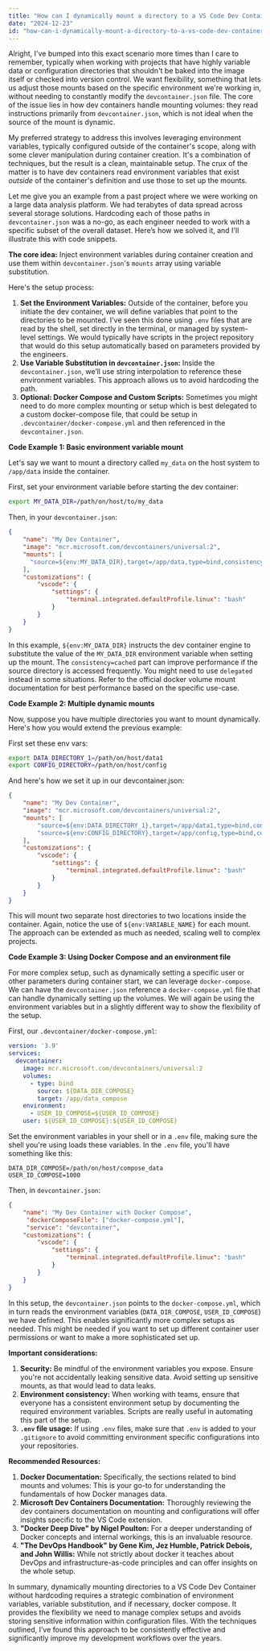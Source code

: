 ```yaml
---
title: "How can I dynamically mount a directory to a VS Code Dev Container without hardcoding it in devcontainer.json?"
date: "2024-12-23"
id: "how-can-i-dynamically-mount-a-directory-to-a-vs-code-dev-container-without-hardcoding-it-in-devcontainerjson"
---
```


Alright,  I've bumped into this exact scenario more times than I care to remember, typically when working with projects that have highly variable data or configuration directories that shouldn't be baked into the image itself or checked into version control. We want flexibility, something that lets us adjust those mounts based on the specific environment we're working in, without needing to constantly modify the `devcontainer.json` file. The core of the issue lies in how dev containers handle mounting volumes: they read instructions primarily from `devcontainer.json`, which is not ideal when the source of the mount is dynamic.

My preferred strategy to address this involves leveraging environment variables, typically configured outside of the container's scope, along with some clever manipulation during container creation. It's a combination of techniques, but the result is a clean, maintainable setup. The crux of the matter is to have dev containers read environment variables that exist *outside* of the container's definition and use those to set up the mounts.

Let me give you an example from a past project where we were working on a large data analysis platform. We had terabytes of data spread across several storage solutions. Hardcoding each of those paths in `devcontainer.json` was a no-go, as each engineer needed to work with a specific subset of the overall dataset. Here’s how we solved it, and I'll illustrate this with code snippets.

**The core idea:** Inject environment variables during container creation and use them within `devcontainer.json`'s `mounts` array using variable substitution.

Here's the setup process:
1. **Set the Environment Variables:** Outside of the container, before you initiate the dev container, we will define variables that point to the directories to be mounted. I've seen this done using `.env` files that are read by the shell, set directly in the terminal, or managed by system-level settings. We would typically have scripts in the project repository that would do this setup automatically based on parameters provided by the engineers.
2. **Use Variable Substitution in `devcontainer.json`:** Inside the `devcontainer.json`, we’ll use string interpolation to reference these environment variables. This approach allows us to avoid hardcoding the path.
3. **Optional: Docker Compose and Custom Scripts:** Sometimes you might need to do more complex mounting or setup which is best delegated to a custom docker-compose file, that could be setup in `.devcontainer/docker-compose.yml` and then referenced in the `devcontainer.json`.

**Code Example 1: Basic environment variable mount**

Let's say we want to mount a directory called `my_data` on the host system to `/app/data` inside the container.

First, set your environment variable before starting the dev container:

```bash
export MY_DATA_DIR=/path/on/host/to/my_data
```

Then, in your `devcontainer.json`:

```json
{
    "name": "My Dev Container",
    "image": "mcr.microsoft.com/devcontainers/universal:2",
    "mounts": [
      "source=${env:MY_DATA_DIR},target=/app/data,type=bind,consistency=cached"
    ],
    "customizations": {
        "vscode": {
            "settings": {
                "terminal.integrated.defaultProfile.linux": "bash"
            }
        }
    }
}
```

In this example, `${env:MY_DATA_DIR}` instructs the dev container engine to substitute the value of the `MY_DATA_DIR` environment variable when setting up the mount. The `consistency=cached` part can improve performance if the source directory is accessed frequently. You might need to use `delegated` instead in some situations. Refer to the official docker volume mount documentation for best performance based on the specific use-case.

**Code Example 2: Multiple dynamic mounts**

Now, suppose you have multiple directories you want to mount dynamically. Here's how you would extend the previous example:

First set these env vars:

```bash
export DATA_DIRECTORY_1=/path/on/host/data1
export CONFIG_DIRECTORY=/path/on/host/config
```

And here's how we set it up in our devcontainer.json:

```json
{
    "name": "My Dev Container",
    "image": "mcr.microsoft.com/devcontainers/universal:2",
    "mounts": [
        "source=${env:DATA_DIRECTORY_1},target=/app/data1,type=bind,consistency=cached",
        "source=${env:CONFIG_DIRECTORY},target=/app/config,type=bind,consistency=cached"
    ],
    "customizations": {
        "vscode": {
            "settings": {
                "terminal.integrated.defaultProfile.linux": "bash"
            }
        }
    }
}
```

This will mount two separate host directories to two locations inside the container. Again, notice the use of `${env:VARIABLE_NAME}` for each mount. The approach can be extended as much as needed, scaling well to complex projects.

**Code Example 3: Using Docker Compose and an environment file**

For more complex setup, such as dynamically setting a specific user or other parameters during container start, we can leverage `docker-compose`. We can have the `devcontainer.json` reference a `docker-compose.yml` file that can handle dynamically setting up the volumes. We will again be using the environment variables but in a slightly different way to show the flexibility of the setup.

First, our `.devcontainer/docker-compose.yml`:

```yaml
version: '3.9'
services:
  devcontainer:
    image: mcr.microsoft.com/devcontainers/universal:2
    volumes:
      - type: bind
        source: ${DATA_DIR_COMPOSE}
        target: /app/data_compose
    environment:
      - USER_ID_COMPOSE=${USER_ID_COMPOSE}
    user: ${USER_ID_COMPOSE}:${USER_ID_COMPOSE}
```

Set the environment variables in your shell or in a `.env` file, making sure the shell you're using loads these variables. In the `.env` file, you'll have something like this:

```
DATA_DIR_COMPOSE=/path/on/host/compose_data
USER_ID_COMPOSE=1000
```

Then, in `devcontainer.json`:

```json
{
    "name": "My Dev Container with Docker Compose",
     "dockerComposeFile": ["docker-compose.yml"],
     "service": "devcontainer",
    "customizations": {
        "vscode": {
            "settings": {
                "terminal.integrated.defaultProfile.linux": "bash"
            }
        }
    }
}
```

In this setup, the `devcontainer.json` points to the `docker-compose.yml`, which in turn reads the environment variables (`DATA_DIR_COMPOSE`, `USER_ID_COMPOSE`) we have defined. This enables significantly more complex setups as needed. This might be needed if you want to set up different container user permissions or want to make a more sophisticated set up.

**Important considerations:**

1. **Security:** Be mindful of the environment variables you expose. Ensure you're not accidentally leaking sensitive data. Avoid setting up sensitive mounts, as that would lead to data leaks.
2. **Environment consistency:** When working with teams, ensure that everyone has a consistent environment setup by documenting the required environment variables. Scripts are really useful in automating this part of the setup.
3. **`.env` file usage:** If using `.env` files, make sure that `.env` is added to your `.gitignore` to avoid committing environment specific configurations into your repositories.

**Recommended Resources:**

1.  **Docker Documentation:** Specifically, the sections related to bind mounts and volumes: This is your go-to for understanding the fundamentals of how Docker manages data.
2.  **Microsoft Dev Containers Documentation:** Thoroughly reviewing the dev containers documentation on mounting and configurations will offer insights specific to the VS Code extension.
3.  **"Docker Deep Dive" by Nigel Poulton:** For a deeper understanding of Docker concepts and internal workings, this is an invaluable resource.
4.  **"The DevOps Handbook" by Gene Kim, Jez Humble, Patrick Debois, and John Willis:** While not strictly about docker it teaches about DevOps and infrastructure-as-code principles and can offer insights on the whole setup.

In summary, dynamically mounting directories to a VS Code Dev Container without hardcoding requires a strategic combination of environment variables, variable substitution, and if necessary, docker compose. It provides the flexibility we need to manage complex setups and avoids storing sensitive information within configuration files. With the techniques outlined, I’ve found this approach to be consistently effective and significantly improve my development workflows over the years.
